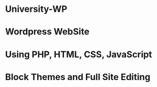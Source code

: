 # University-WP
# Wordpress WebSite
# Using PHP, HTML, CSS, JavaScript
# Block Themes and Full Site Editing
